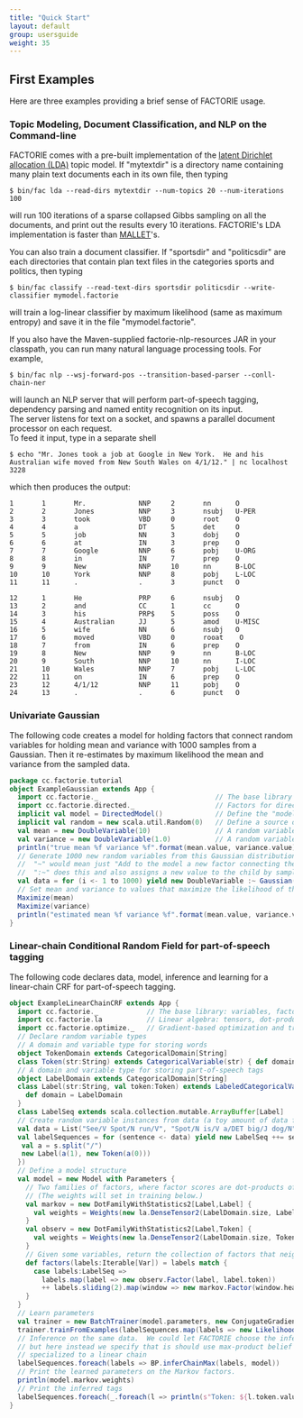 ```yaml
---
title: "Quick Start"
layout: default
group: usersguide
weight: 35
---
```


## First Examples

Here are three examples providing a brief sense of FACTORIE usage.

### Topic Modeling, Document Classification, and NLP on the Command-line

FACTORIE comes with a pre-built implementation of the [latent Dirichlet allocation (LDA)](https://en.wikipedia.org/wiki/Latent_Dirichlet_allocation) topic model. 
If "mytextdir" is a directory name containing many plain text documents each in its own file, then typing 
```
$ bin/fac lda --read-dirs mytextdir --num-topics 20 --num-iterations 100
```
will run 100 iterations of a sparse collapsed Gibbs sampling on all the documents, and print out the results every 10 iterations. 
FACTORIE's LDA implementation is faster than [MALLET](http://mallet.cs.umass.edu)'s.

You can also train a document classifier. 
If "sportsdir" and "politicsdir" are each directories that contain plan text files in the categories sports and politics, then typing
```
$ bin/fac classify --read-text-dirs sportsdir politicsdir --write-classifier mymodel.factorie
```
will train a log-linear classifier by maximum likelihood (same as maximum entropy) and save it in the file "mymodel.factorie".

If you also have the Maven-supplied factorie-nlp-resources JAR in your classpath, you can run many natural language processing tools.  For example,

```
$ bin/fac nlp --wsj-forward-pos --transition-based-parser --conll-chain-ner
```

will launch an NLP server that will perform part-of-speech tagging, dependency parsing and named entity recognition on its input.  
The server listens for text on a socket, and spawns a parallel document processor on each request.  
To feed it input, type in a separate shell

```
$ echo "Mr. Jones took a job at Google in New York.  He and his Australian wife moved from New South Wales on 4/1/12." | nc localhost 3228
```

which then produces the output:

```
1       1       Mr.             NNP     2       nn      O
2       2       Jones           NNP     3       nsubj   U-PER
3       3       took            VBD     0       root    O
4       4       a               DT      5       det     O
5       5       job             NN      3       dobj    O
6       6       at              IN      3       prep    O
7       7       Google          NNP     6       pobj    U-ORG
8       8       in              IN      7       prep    O
9       9       New             NNP     10      nn      B-LOC
10      10      York            NNP     8       pobj    L-LOC
11      11      .               .       3       punct   O

12      1       He              PRP     6       nsubj   O
13      2       and             CC      1       cc      O
14      3       his             PRP$    5       poss    O
15      4       Australian      JJ      5       amod    U-MISC
16      5       wife            NN      6       nsubj   O
17      6       moved           VBD     0       rooat    O
18      7       from            IN      6       prep    O
19      8       New             NNP     9       nn      B-LOC
20      9       South           NNP     10      nn      I-LOC
21      10      Wales           NNP     7       pobj    L-LOC
22      11      on              IN      6       prep    O
23      12      4/1/12          NNP     11      pobj    O
24      13      .               .       6       punct   O
```


### Univariate Gaussian

The following code creates a model for holding factors that connect random variables for holding mean and variance with 1000 samples from a Gaussian.
Then it re-estimates by maximum likelihood the mean and variance from the sampled data. 

```scala
package cc.factorie.tutorial
object ExampleGaussian extends App {
  import cc.factorie._                             // The base library
  import cc.factorie.directed._                    // Factors for directed graphical models
  implicit val model = DirectedModel()             // Define the "model" that will implicitly store the new factors we create
  implicit val random = new scala.util.Random(0)   // Define a source of randomness that will be used implicitly in data generation below 
  val mean = new DoubleVariable(10)                // A random variable for holding the mean of the Gaussian
  val variance = new DoubleVariable(1.0)           // A random variable for holding the variance of the Gaussian
  println("true mean %f variance %f".format(mean.value, variance.value))
  // Generate 1000 new random variables from this Gaussian distribution
  //  "~" would mean just "Add to the model a new factor connecting the parents and the child"
  //  ":~" does this and also assigns a new value to the child by sampling from the factor
  val data = for (i <- 1 to 1000) yield new DoubleVariable :~ Gaussian(mean, variance) 
  // Set mean and variance to values that maximize the likelihood of the children
  Maximize(mean)
  Maximize(variance)
  println("estimated mean %f variance %f".format(mean.value, variance.value))
}
```

### Linear-chain Conditional Random Field for part-of-speech tagging

The following code declares data, model, inference and learning for a linear-chain CRF for part-of-speech tagging.

```scala
object ExampleLinearChainCRF extends App {
  import cc.factorie._            // The base library: variables, factors
  import cc.factorie.la           // Linear algebra: tensors, dot-products, etc.
  import cc.factorie.optimize._   // Gradient-based optimization and training
  // Declare random variable types
  // A domain and variable type for storing words
  object TokenDomain extends CategoricalDomain[String]
  class Token(str:String) extends CategoricalVariable(str) { def domain = TokenDomain }
  // A domain and variable type for storing part-of-speech tags
  object LabelDomain extends CategoricalDomain[String]
  class Label(str:String, val token:Token) extends LabeledCategoricalVariable(str){
    def domain = LabelDomain
  }
  class LabelSeq extends scala.collection.mutable.ArrayBuffer[Label]
  // Create random variable instances from data (a toy amount of data for this example)
  val data = List("See/V Spot/N run/V", "Spot/N is/V a/DET big/J dog/N", "He/N is/V fast/J") 
  val labelSequences = for (sentence <- data) yield new LabelSeq ++= sentence.split(" ").map(s => {
   val a = s.split("/")
   new Label(a(1), new Token(a(0)))
  })
  // Define a model structure
  val model = new Model with Parameters {
    // Two families of factors, where factor scores are dot-products of sufficient statistics and weights.
    // (The weights will set in training below.)
    val markov = new DotFamilyWithStatistics2[Label,Label] { 
      val weights = Weights(new la.DenseTensor2(LabelDomain.size, LabelDomain.size))
    }
    val observ = new DotFamilyWithStatistics2[Label,Token] {
      val weights = Weights(new la.DenseTensor2(LabelDomain.size, TokenDomain.size))
    }
    // Given some variables, return the collection of factors that neighbor them.
    def factors(labels:Iterable[Var]) = labels match {
      case labels:LabelSeq => 
        labels.map(label => new observ.Factor(label, label.token))
        ++ labels.sliding(2).map(window => new markov.Factor(window.head, window.last))
    }
  }
  // Learn parameters
  val trainer = new BatchTrainer(model.parameters, new ConjugateGradient)
  trainer.trainFromExamples(labelSequences.map(labels => new LikelihoodExample(labels, model, InferByBPChainSum)))
  // Inference on the same data.  We could let FACTORIE choose the inference method, 
  // but here instead we specify that is should use max-product belief propagation
  // specialized to a linear chain
  labelSequences.foreach(labels => BP.inferChainMax(labels, model))
  // Print the learned parameters on the Markov factors.
  println(model.markov.weights)
  // Print the inferred tags
  labelSequences.foreach(_.foreach(l => println(s"Token: ${l.token.value} Label: ${l.value}")))
}
```
